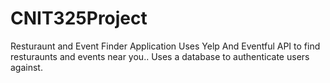 # CNIT325Project
Resturaunt and Event Finder Application
Uses Yelp And Eventful API to find resturaunts and events near you..
Uses a database to authenticate users against.
